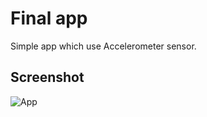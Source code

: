 # Final app

Simple app which use Accelerometer sensor.

## Screenshot
![App](screenshots/screenshot.png=350x)
